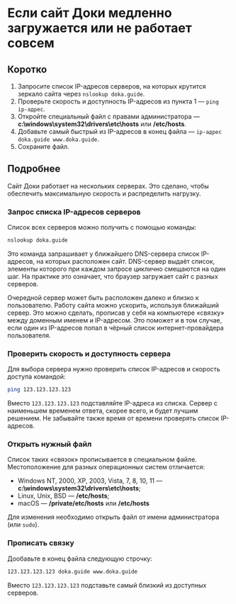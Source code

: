 # Если сайт Доки медленно загружается или не работает совсем

## Коротко

1. Запросите список IP-адресов серверов, на которых крутится зеркало сайта через `nslookup doka.guide`.
2. Проверьте скорость и доступность IP-адресов из пункта 1 — `ping ip-адрес`.
3. Откройте специальный файл с правами администратора — **c:\windows\system32\drivers\etc\hosts** или **/etc/hosts**.
4. Добавьте самый быстрый из IP-адресов в конец файла — `ip-адрес doka.guide www.doka.guide`.
5. Сохраните файл.

## Подробнее

Сайт Доки работает на нескольких серверах. Это сделано, чтобы обеспечить максимальную скорость и распределить нагрузку.

### Запрос списка IP-адресов серверов

Список всех серверов можно получить с помощью команды:

```bash
nslookup doka.guide
```

Это команда запрашивает у ближайшего DNS-сервера список IP-адресов, на которых расположен сайт. DNS-сервер выдаёт список, элементы которого при каждом запросе циклично смещаются на один шаг. На практике это означает, что браузер загружает сайт с разных серверов.

Очередной сервер может быть расположен далеко и близко к пользователю. Работу сайта можно ускорить, используя ближайший сервер. Это можно сделать, прописав у себя на компьютере «связку» между доменным именем и IP-адресом. Это поможет и в том случае, если один из IP-адресов попал в чёрный список интернет-провайдера пользователя.

### Проверить скорость и доступность сервера

Для выбора сервера нужно проверить список IP-адресов и скорость доступа командой:

```bash
ping 123.123.123.123
```

Вместо `123.123.123.123` подставляйте IP-адреса из списка. Сервер с наименьшем временем ответа, скорее всего, и будет лучшим решением. Не забывайте также время от времени проверять список IP-адресов.

### Открыть нужный файл

Список таких «связок» прописывается в специальном файле. Местоположение для разных операционных систем отличается:

- Windows NT, 2000, XP, 2003, Vista, 7, 8, 10, 11 — **c:\windows\system32\drivers\etc\hosts**;
- Linux, Unix, BSD — **/etc/hosts**;
- macOS — **/private/etc/hosts** или **/etc/hosts**

Для изменения необходимо открыть файл от имени администратора (или `sudo`).

### Прописать связку

Дообавьте в конец файла следующую строчку:

```bash
123.123.123.123 doka.guide www.doka.guide
```

Вместо `123.123.123.123` подставьте самый близкий из доступных серверов.

